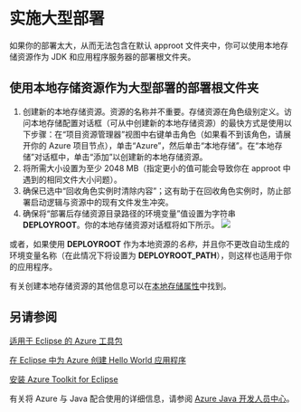 <properties
    pageTitle="实施大型部署"
    description="了解如何使用 Azure Toolkit for Eclipse 实施大型部署。"
    services=""
    documentationcenter="java"
    author="rmcmurray"
    manager="erikre"
    editor="" />
<tags
    ms.assetid="5e18bace-5df0-4af8-ad86-6151ea8bd823"
    ms.service="multiple"
    ms.workload="na"
    ms.tgt_pltfrm="multiple"
    ms.devlang="Java"
    ms.topic="article"
    ms.date="12/22/2016"
    wacn.date="02/14/2017"
    ms.author="robmcm" />

# 实施大型部署
如果你的部署太大，从而无法包含在默认 approot 文件夹中，你可以使用本地存储资源作为 JDK 和应用程序服务器的部署根文件夹。

## 使用本地存储资源作为大型部署的部署根文件夹
1. 创建新的本地存储资源。资源的名称并不重要。存储资源在角色级别定义。访问本地存储配置对话框（可从中创建新的本地存储资源）的最快方式是使用以下步骤：在“项目资源管理器”视图中右键单击角色（如果看不到该角色，请展开你的 Azure 项目节点），单击“Azure”，然后单击“本地存储”。在“本地存储”对话框中，单击“添加”以创建新的本地存储资源。
2. 将所需大小设置为至少 2048 MB（指定更小的值可能会导致你在 approot 中遇到的相同文件大小问题）。
3. 确保已选中“回收角色实例时清除内容”；这有助于在回收角色实例时，防止部署启动逻辑与资源中的现有文件发生冲突。
4. 确保将“部署后存储资源目录路径的环境变量”值设置为字符串 **DEPLOYROOT**。你的本地存储资源对话框将如下所示。
![][ic667943]

或者，如果使用 **DEPLOYROOT** 作为本地资源的*名称*，并且你不更改自动生成的环境变量名称（在此情况下将设置为 **DEPLOYROOT\_PATH**），则这样也适用于你的应用程序。

有关创建本地存储资源的其他信息可以在[本地存储属性][Local storage properties]中找到。

## 另请参阅
[适用于 Eclipse 的 Azure 工具包][Azure Toolkit for Eclipse]

[在 Eclipse 中为 Azure 创建 Hello World 应用程序][Creating a Hello World Application for Azure in Eclipse]

[安装 Azure Toolkit for Eclipse][Installing the Azure Toolkit for Eclipse]

有关将 Azure 与 Java 配合使用的详细信息，请参阅 [Azure Java 开发人员中心][Azure Java Developer Center]。

<!-- URL List -->


[Azure Java Developer Center]: /develop/java/
[Azure Toolkit for Eclipse]: /documentation/articles/azure-toolkit-for-eclipse/
[Creating a Hello World Application for Azure in Eclipse]: /documentation/articles/azure-toolkit-for-eclipse-creating-a-hello-world-application/
[Installing the Azure Toolkit for Eclipse]: /documentation/articles/azure-toolkit-for-eclipse-installation/
[Local storage properties]: /documentation/articles/azure-toolkit-for-eclipse-azure-role-properties/#local_storage_properties/

<!-- IMG List -->

[ic667943]: ./media/azure-toolkit-for-eclipse-deploying-large-deployments/ic667943.png

<!-- Legacy MSDN URL = https://msdn.microsoft.com/zh-cn/library/azure/dn268601.aspx -->

<!---HONumber=Mooncake_0206_2017-->
<!--Update_Description: wording update-->